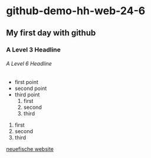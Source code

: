 # github-demo-hh-web-24-6

## My first day with github

### A Level 3 Headline

###### A Level 6 Headline

- first point
- second point
- third point
  1. first
  2. second
  3. third

1. first
2. second
3. third

[neuefische website](https://neuefische.de)
